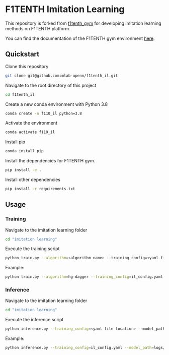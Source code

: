 # F1TENTH Imitation Learning

This repository is forked from [f1tenth_gym](https://github.com/f1tenth/f1tenth_gym) for developing imitation learning methods on F1TENTH platform.

You can find the documentation of the F1TENTH gym environment [here](https://f1tenth-gym.readthedocs.io/en/latest/).

## Quickstart
Clone this repository
```bash
git clone git@github.com:mlab-upenn/f1tenth_il.git
```

Navigate to the root directory of this project
```bash
cd f1tenth_il
```

Create a new conda environment with Python 3.8
```bash
conda create -n f110_il python=3.8
```

Activate the environment
```bash
conda activate f110_il
```

Install pip
```bash
conda install pip  
```

Install the dependencies for F1TENTH gym.
```bash
pip install -e .
```

Install other dependencies
```bash
pip install -r requirements.txt
```

## Usage
### Training
Navigate to the imitation learning folder
```bash
cd "imitation learning"
```

Execute the training script
```bash
python train.py --algorithm=<algorithm name> --training_config=<yaml file location>
```

Example:
```bash
python train.py --algorithm=hg-dagger --training_config=il_config.yaml
```


### Inference
Navigate to the imitation learning folder
```bash
cd "imitation learning"
```

Execute the inference script
```bash
python inference.py --training_config=<yaml file location> --model_path=<model path>
```

Example:
```bash
python inference.py --training_config=il_config.yaml --model_path=logs/HGDAgger_model.pkl
```
